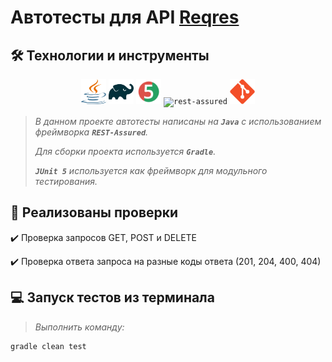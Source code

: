 # Автотесты для API [Reqres](https://reqres.in/)

## :hammer_and_wrench: Технологии и инструменты
<p align="center"
   
<code><img height="40" width="40" title="Java" src="https://raw.githubusercontent.com/r2ff/r2ff/1cd5ac320c63eada404ddab3cfe71b4fbb5e73b0/svg/java-logo.svg" alt="java"></code>
<code><img height="40" width="40" title="Gradle" src="https://raw.githubusercontent.com/r2ff/r2ff/1cd5ac320c63eada404ddab3cfe71b4fbb5e73b0/svg/gradle-logo.svg" alt="gradle"></code>
<code><img height="40" width="40" title="Junit5" src="https://raw.githubusercontent.com/r2ff/r2ff/1cd5ac320c63eada404ddab3cfe71b4fbb5e73b0/svg/junit5-logo.svg" alt="junit5"></code>
<code><img height="40" width="40" title="Rest-assured" src="https://user-images.githubusercontent.com/84721020/131733118-67426995-f58b-4f2d-89ce-ab59f0c4a9bc.png" alt="rest-assured"></code>
<code><img height="40" width="40" title="Git" src="https://raw.githubusercontent.com/r2ff/r2ff/1cd5ac320c63eada404ddab3cfe71b4fbb5e73b0/svg/git-logo.svg" alt="git"></code>

</p>
   
>*В данном проекте автотесты написаны на  <code><strong>*Java*</strong></code> с использованием фреймворка <code><strong>*REST-Assured*</strong></code>.*
>
>*Для сборки проекта используется <code><strong>*Gradle*</strong></code>.*
> 
>*<code><strong>*JUnit 5*</strong></code> используется как фреймворк для модульного тестирования.*

## :pushpin: Реализованы проверки  

:heavy_check_mark: Проверка запросов GET, POST и DELETE

:heavy_check_mark: Проверка ответа запроса на разные коды ответа (201, 204, 400, 404)

## :computer: Запуск тестов из терминала

 > *Выполнить команду:*
```bash
gradle clean test
```
